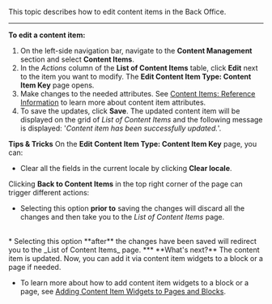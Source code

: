 This topic describes how to edit content items in the Back Office.

---
**To edit a content item:**

1. On the left-side navigation bar, navigate to the **Content Management** section and select **Content Items**.
2. In the _Actions_ column of the **List of Content Items** table, click **Edit** next to the item you want to modify. The **Edit Content Item Type: Content Item Key** page opens. 
3. Make changes to the needed attributes. See [Content Items: Reference Information](https://documentation.spryker.com/docs/en/content-items-reference-information) to learn more about content item attributes. 
4. To save the updates, click **Save**. The updated content item will be displayed on the grid of _List of Content Items_ and the following message is displayed: '_Content item has been successfully updated._'.

**Tips & Tricks**
On the **Edit Content Item Type: Content Item Key** page, you can:

* Clear all the fields in the current locale by clicking **Clear locale**.

Clicking **Back to Content Items** in the top right corner of the page can trigger different actions:

* Selecting this option **prior to** saving the changes will discard all the changes and then take you to the _List of Content Items_ page.
</br>
* Selecting this option **after** the changes have been saved will redirect you to the _List of Content Items_ page.
***
**What's next?**
The content item is updated. Now, you can add it via content item widgets to a block or a page if needed.

* To learn more about how to add content item widgets to a block or a page, see [Adding Content Item Widgets to Pages and Blocks](https://documentation.spryker.com/docs/en/adding-content-item-widgets-to-pages-and-blocks).
